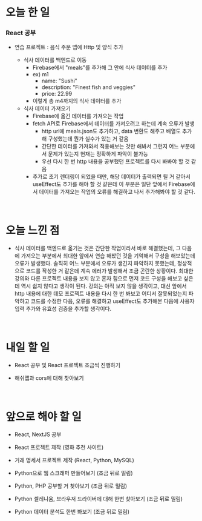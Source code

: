 # 오늘 한 일

### React 공부

- 연습 프로젝트 : 음식 주문 앱에 Http 및 양식 추가

  - 식사 데이터를 백엔드로 이동
    - Firebase에서 "meals"를 추가해 그 안에 식사 데이터를 추가
    - ex) m1
      - name: "Sushi"
      - description: "Finest fish and veggies"
      - price: 22.99
    - 이렇게 총 m4까지의 식사 데이터를 추가
  - 식사 데이터 가져오기
    - Firebase에 옮긴 데이터를 가져오는 작업
    - fetch API로 Firebase에서 데이터를 가져오려고 하는데 계속 오류가 발생
      - http url에 meals.json도 추가하고, data 변환도 해주고 배열도 추가해 구성했는데 뭔가 실수가 있는 거 같음
      - 간단한 데이터를 가져와서 적용해보는 것만 해봐서 그런지 어느 부분에서 문제가 있는지 현재는 정확하게 파악이 불가능
      - 우선 다시 한 번 http 내용을 공부했던 프로젝트를 다시 봐봐야 할 것 같음
    - 추가로 초기 렌더링이 되었을 때만, 해당 데이터가 출력되면 될 거 같아서 useEffect도 추가를 해야 할 것 같은데 이 부분은 일단 앞에서 Firebase에서 데이터를 가져오는 작업의 오류를 해결하고 나서 추가해봐야 할 것 같다.

<br />

# 오늘 느낀 점

- 식사 데이터를 백엔드로 옮기는 것은 간단한 작업이라서 바로 해결했는데, 그 다음에 가져오는 부분에서 최대한 앞에서 연습 해봤던 것을 기억해서 구성을 해보았는데 오류가 발생했다. 솔직히 어느 부분에서 오류가 생긴지 파악하지 못했는데, 정상적으로 코드를 작성한 거 같은데 계속 에러가 발생해서 조금 곤란한 상황이다. 최대한 강의와 다른 프로젝트 내용을 보지 않고 혼자 힘으로 먼저 코드 구성을 해보고 싶은데 역시 쉽지 않다고 생각이 된다. 강의는 아직 보지 않을 생각이고, 대신 앞에서 http 내용에 대한 데모 프로젝트 내용을 다시 한 번 봐보고 어디서 잘못되었는지 파악하고 코드를 수정한 다음, 오류를 해결하고 useEffect도 추가해본 다음에 사용자 입력 추가와 유효성 검증을 추가할 생각이다.

<br />

# 내일 할 일

- React 공부 및 React 프로젝트 조금씩 진행하기

- 해쉬맵과 cors에 대해 찾아보기

<br />

# 앞으로 해야 할 일

- React, NextJS 공부

- React 프로젝트 제작 (영화 추천 사이트)

- 거래 명세서 프로젝트 제작 (React, Python, MySQL)

- Python으로 웹 스크래퍼 만들어보기 (조금 뒤로 밀림)

- Python, PHP 공부할 거 찾아보기 (조금 뒤로 밀림)

- Python 셀레니움, 브라우저 드라이버에 대해 한번 찾아보기 (조금 뒤로 밀림)

- Python 데이터 분석도 한번 봐보기 (조금 뒤로 밀림)
